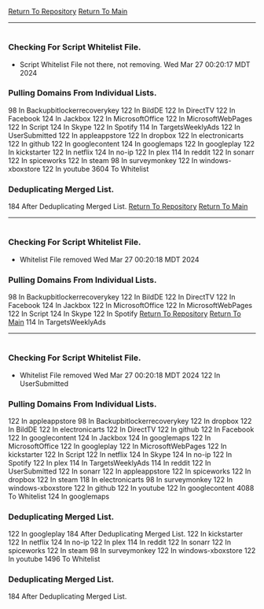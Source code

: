 [Return To Repository](https://github.com/DigitalWarrior/piholeparser/)
[Return To Main](https://github.com/DigitalWarrior/piholeparser/blob/master/RecentRunLogs/Mainlog.md)
____________________________________
# 
### Checking For Script Whitelist File.
* Script Whitelist File not there, not removing. Wed Mar 27 00:20:17 MDT 2024
### Pulling Domains From Individual Lists.
98 In Backupbitlockerrecoverykey
122 In BildDE
122 In DirectTV
122 In Facebook
124 In Jackbox
122 In MicrosoftOffice
122 In MicrosoftWebPages
122 In Script
124 In Skype
122 In Spotify
114 In TargetsWeeklyAds
122 In UserSubmitted
122 In appleappstore
122 In dropbox
122 In electronicarts
122 In github
122 In googlecontent
124 In googlemaps
122 In googleplay
122 In kickstarter
122 In netflix
124 In no-ip
122 In plex
114 In reddit
122 In sonarr
122 In spiceworks
122 In steam
98 In surveymonkey
122 In windows-xboxstore
122 In youtube
3604 To Whitelist
### Deduplicating Merged List.
184 After Deduplicating Merged List.
[Return To Repository](https://github.com/DigitalWarrior/piholeparser/)
[Return To Main](https://github.com/DigitalWarrior/piholeparser/blob/master/RecentRunLogs/Mainlog.md)
____________________________________
# 
### Checking For Script Whitelist File.
* Whitelist File removed Wed Mar 27 00:20:18 MDT 2024
### Pulling Domains From Individual Lists.
98 In Backupbitlockerrecoverykey
122 In BildDE
122 In DirectTV
122 In Facebook
124 In Jackbox
122 In MicrosoftOffice
122 In MicrosoftWebPages
122 In Script
124 In Skype
122 In Spotify
[Return To Repository](https://github.com/DigitalWarrior/piholeparser/)
[Return To Main](https://github.com/DigitalWarrior/piholeparser/blob/master/RecentRunLogs/Mainlog.md)
114 In TargetsWeeklyAds
____________________________________
# 
### Checking For Script Whitelist File.
* Whitelist File removed Wed Mar 27 00:20:18 MDT 2024
122 In UserSubmitted
### Pulling Domains From Individual Lists.
122 In appleappstore
98 In Backupbitlockerrecoverykey
122 In dropbox
122 In BildDE
122 In electronicarts
122 In DirectTV
122 In github
122 In Facebook
122 In googlecontent
124 In Jackbox
124 In googlemaps
122 In MicrosoftOffice
122 In googleplay
122 In MicrosoftWebPages
122 In kickstarter
122 In Script
122 In netflix
124 In Skype
124 In no-ip
122 In Spotify
122 In plex
114 In TargetsWeeklyAds
114 In reddit
122 In UserSubmitted
122 In sonarr
122 In appleappstore
122 In spiceworks
122 In dropbox
122 In steam
118 In electronicarts
98 In surveymonkey
122 In windows-xboxstore
122 In github
122 In youtube
122 In googlecontent
4088 To Whitelist
124 In googlemaps
### Deduplicating Merged List.
122 In googleplay
184 After Deduplicating Merged List.
122 In kickstarter
122 In netflix
124 In no-ip
122 In plex
114 In reddit
122 In sonarr
122 In spiceworks
122 In steam
98 In surveymonkey
122 In windows-xboxstore
122 In youtube
1496 To Whitelist
### Deduplicating Merged List.
184 After Deduplicating Merged List.
